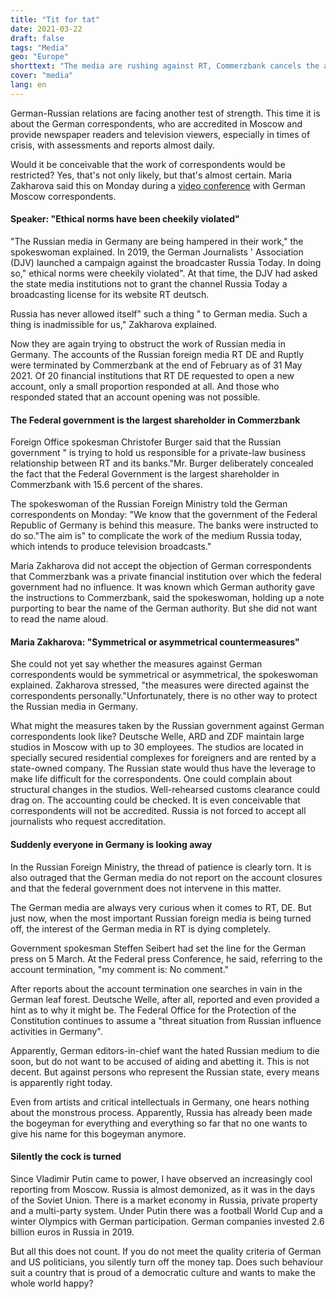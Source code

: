 ```yaml
---
title: "Tit for tat"
date: 2021-03-22
draft: false
tags: "Media"
geo: "Europe"
shorttext: "The media are rushing against RT, Commerzbank cancels the account, and if Moscow announces appropriate measures for the same, people complain."
cover: "media"
lang: en
---
```


German-Russian relations are facing another test of strength. This time it is about the German correspondents, who are accredited in Moscow and provide newspaper readers and television viewers, especially in times of crisis, with assessments and reports almost daily.

Would it be conceivable that the work of correspondents would be restricted? Yes, that's not only likely, but that's almost certain. Maria Zakharova said this on Monday during a [video conference](https://russische-botschaft.ru/de/2021/03/05/stellungnahme-der-pressesprecherin-des-russischen-aussenministeriums-maria-sacharowa-zur-schliessung-deutscher-bankkonten-des-medienkonzerns-rt-de/ "Stellungnahme der Pressesprecherin des russischen Außenministeriums Maria Sacharowa zur Schließung deutscher Bankkonten des Medienkonzerns RT DE") with German Moscow correspondents.

#### Speaker: "Ethical norms have been cheekily violated"

"The Russian media in Germany are being hampered in their work," the spokeswoman explained. In 2019, the German Journalists ' Association (DJV) launched a campaign against the broadcaster Russia Today. In doing so," ethical norms were cheekily violated". At that time, the DJV had asked the state media institutions not to grant the channel Russia Today a broadcasting license for its website RT deutsch.

Russia has never allowed itself" such a thing " to German media. Such a thing is inadmissible for us," Zakharova explained.

Now they are again trying to obstruct the work of Russian media in Germany. The accounts of the Russian foreign media RT DE and Ruptly were terminated by Commerzbank at the end of February as of 31 May 2021. Of 20 financial institutions that RT DE requested to open a new account, only a small proportion responded at all. And those who responded stated that an account opening was not possible.

#### The Federal government is the largest shareholder in Commerzbank

Foreign Office spokesman Christofer Burger said that the Russian government " is trying to hold us responsible for a private-law business relationship between RT and its banks."Mr. Burger deliberately concealed the fact that the Federal Government is the largest shareholder in Commerzbank with 15.6 percent of the shares.

The spokeswoman of the Russian Foreign Ministry told the German correspondents on Monday: "We know that the government of the Federal Republic of Germany is behind this measure. The banks were instructed to do so."The aim is" to complicate the work of the medium Russia today, which intends to produce television broadcasts."

Maria Zakharova did not accept the objection of German correspondents that Commerzbank was a private financial institution over which the federal government had no influence. It was known which German authority gave the instructions to Commerzbank, said the spokeswoman, holding up a note purporting to bear the name of the German authority. But she did not want to read the name aloud.

#### Maria Zakharova: "Symmetrical or asymmetrical countermeasures"

She could not yet say whether the measures against German correspondents would be symmetrical or asymmetrical, the spokeswoman explained. Zakharova stressed, "the measures were directed against the correspondents personally."Unfortunately, there is no other way to protect the Russian media in Germany.

What might the measures taken by the Russian government against German correspondents look like? Deutsche Welle, ARD and ZDF maintain large studios in Moscow with up to 30 employees. The studios are located in specially secured residential complexes for foreigners and are rented by a state-owned company. The Russian state would thus have the leverage to make life difficult for the correspondents. One could complain about structural changes in the studios. Well-rehearsed customs clearance could drag on. The accounting could be checked. It is even conceivable that correspondents will not be accredited. Russia is not forced to accept all journalists who request accreditation.

#### Suddenly everyone in Germany is looking away

In the Russian Foreign Ministry, the thread of patience is clearly torn. It is also outraged that the German media do not report on the account closures and that the federal government does not intervene in this matter.

The German media are always very curious when it comes to RT, DE. But just now, when the most important Russian foreign media is being turned off, the interest of the German media in RT is dying completely.

Government spokesman Steffen Seibert had set the line for the German press on 5 March.  At the Federal press Conference, he said, referring to the account termination, "my comment is: No comment."

After reports about the account termination one searches in vain in the German leaf forest. Deutsche Welle, after all, reported and even provided a hint as to why it might be. The Federal Office for the Protection of the Constitution continues to assume a "threat situation from Russian influence activities in Germany".

Apparently, German editors-in-chief want the hated Russian medium to die soon, but do not want to be accused of aiding and abetting it. This is not decent. But against persons who represent the Russian state, every means is apparently right today.

Even from artists and critical intellectuals in Germany, one hears nothing about the monstrous process. Apparently, Russia has already been made the bogeyman for everything and everything so far that no one wants to give his name for this bogeyman anymore.

#### Silently the cock is turned

Since Vladimir Putin came to power, I have observed an increasingly cool reporting from Moscow. Russia is almost demonized, as it was in the days of the Soviet Union. There is a market economy in Russia, private property and a multi-party system. Under Putin there was a football World Cup and a winter Olympics with German participation. German companies invested 2.6 billion euros in Russia in 2019.

But all this does not count. If you do not meet the quality criteria of German and US politicians, you silently turn off the money tap. Does such behaviour suit a country that is proud of a democratic culture and wants to make the whole world happy?
